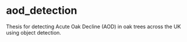 # aod_detection
Thesis for detecting Acute Oak Decline (AOD) in oak trees across the UK using object detection. 
